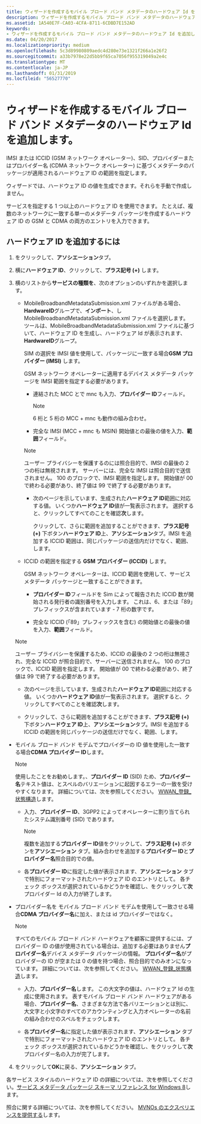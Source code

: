 ```yaml
---
title: ウィザードを作成するモバイル ブロード バンド メタデータのハードウェア Id を追加します。
description: ウィザードを作成するモバイル ブロード バンド メタデータのハードウェア Id を追加します。
ms.assetid: 1A540E7F-CA03-4CFA-8711-6CDBD7E152AD
keywords:
- ウィザードを作成するモバイル ブロード バンド メタデータのハードウェア Id を追加します。
ms.date: 04/20/2017
ms.localizationpriority: medium
ms.openlocfilehash: 5c3d89980809aedc4d280e73e1321f266a1e26f2
ms.sourcegitcommit: a33b7978e22d5bb9f65ca7056f955319049a2e4c
ms.translationtype: MT
ms.contentlocale: ja-JP
ms.lasthandoff: 01/31/2019
ms.locfileid: "56527770"
---
```

# <a name="add-hardware-ids-in-the-mobile-broadband-metadata-authoring-wizard"></a>ウィザードを作成するモバイル ブロード バンド メタデータのハードウェア Id を追加します。

IMSI または ICCID (GSM ネットワーク オペレーター)、SID、プロバイダーまたはプロバイダー名 (CDMA ネットワーク オペレーター) に基づくメタデータのパッケージが適用されるハードウェア ID の範囲を指定します。

ウィザードでは、ハードウェア ID の値を生成できます。それらを手動で作成しません。

サービスを指定する 1 つ以上のハードウェア ID を使用できます。 たとえば、複数のネットワークに一致する単一のメタデータ パッケージを作成するハードウェア ID の GSM と CDMA の両方のエントリを入力できます。

## <a name="to-add-the-hardware-id"></a>ハードウェア ID を追加するには

1. をクリックして、**アソシエーション**タブ。

2. 横に**ハードウェア ID**、クリックして、**プラス記号 (+)** します。

3. 横のリストから**サービスの種類を**、次のオプションのいずれかを選択します。

    - MobileBroadbandMetadataSubmission.xml ファイルがある場合、 **HardwareID**グループで、**インポート**、し MobileBroadbandMetadataSubmission.xml ファイルを選択します。 ツールは、MobileBroadbandMetadataSubmission.xml ファイルに基づいて、ハードウェア ID を生成し、ハードウェア Id が表示されます、 **HardwareID**グループ。

      SIM の選択を IMSI 値を使用して、パッケージに一致する場合**GSM プロバイダー (IMSI)** します。

      GSM ネットワーク オペレーターに適用するデバイス メタデータ パッケージを IMSI 範囲を指定する必要があります。

      - 連結された MCC とで mnc も入力、**プロバイダー ID**フィールド。

        > [!NOTE]
        > 6 桁と 5 桁の MCC + mnc も動作の組み合わせ。

      - 完全な IMSI (MCC + mnc も MSIN) 開始値との最後の値を入力、**範囲**フィールド。

      > [!NOTE]
      > ユーザー プライバシーを保護するのには照合目的で、IMSI の最後の 2 つの桁は無視されます。 サーバーには、完全な IMSI は照合目的で送信されません。 100 のブロックで、IMSI 範囲を指定します。 開始値が 00 で終わる必要があり、終了値は 99 で終了する必要があります。

      - 次のページを示しています、生成された**ハードウェア ID**範囲に対応する値。 いくつか**ハードウェア ID**値が一覧表示されます。 選択すると、クリックしてすべてのことを確認**次**します。

        クリックして、さらに範囲を追加することができます、**プラス記号 (+)** 下ボタン**ハードウェア ID**上、**アソシエーション**タブ。IMSI を追加する ICCID 範囲は、同じパッケージの送信内だけでなく、範囲、します。

    - ICCID の範囲を指定する  **GSM プロバイダー (ICCID)** します。

      GSM ネットワーク オペレーターは、ICCID 範囲を使用して、サービス メタデータ パッケージと一致することができます。

      - **プロバイダー ID**フィールドを Sim によって報告された ICCID 数が開始される発行者の識別番号を入力します。 これは、6、または「89」プレフィックスが含まれています - 7 桁の数字です。
  
      - 完全な ICCID (「89」プレフィックスを含む) の開始値との最後の値を入力、**範囲**フィールド。

    > [!NOTE]
    > ユーザー プライバシーを保護するため、ICCID の最後の 2 つの桁は無視され、完全な ICCID が照合目的で、サーバーに送信されません。 100 のブロックで、ICCID 範囲を指定します。 開始値が 00 で終わる必要があり、終了値は 99 で終了する必要があります。

      - 次のページを示しています、生成された**ハードウェア ID**範囲に対応する値。 いくつか**ハードウェア ID**値が一覧表示されます。 選択すると、クリックしてすべてのことを確認**次**します。

      - クリックして、さらに範囲を追加することができます、**プラス記号 (+)** 下ボタン**ハードウェア ID**上、**アソシエーション**タブ。IMSI を追加する ICCID の範囲を同じパッケージの送信だけでなく、範囲、します。

- モバイル ブロード バンド モデムでプロバイダーの ID 値を使用した一致する場合**CDMA プロバイダー ID**します。
  
  > [!NOTE]
  > 使用したことをお勧めします。、**プロバイダー ID** (SID) ため、**プロバイダー名**テキスト値は、とスペルのバリエーションに起因するエラーの一致を受けやすくなります。 詳細については、次を参照してください。 [WWAN\_登録\_状態構造](https://go.microsoft.com/fwlink/p/?linkid=225972)します。

  - 入力、**プロバイダー ID**、3GPP2 によってオペレーターに割り当てられたシステム識別番号 (SID) であります。
  
      > [!NOTE]
      > 複数を追加する**プロバイダー ID**値をクリックして、**プラス記号 (+)** ボタンを**アソシエーション** タブ。組み合わせを追加する**プロバイダー ID**と**プロバイダー名**照合目的での値。

  - 各**プロバイダー ID**に指定した値が表示されます、**アソシエーション** タブで特別にフォーマットされたハードウェア ID のエントリとして。 各チェック ボックスが選択されているかどうかを確認し、をクリックして**次**プロバイダー Id の入力が終了します。

- プロバイダー名を モバイル ブロード バンド モデムを使用して一致させる場合**CDMA プロバイダー名**に加え、または id プロバイダーではなく。

  > [!NOTE]
  > すべてのモバイル ブロード バンド ハードウェアを顧客に提供するには、プロバイダー ID の値が使用されている場合は、追加する必要はありません**プロバイダー名**デバイス メタデータ パッケージの情報。 **プロバイダー名**がプロバイダーの ID が空または 0 の値を持つ場合、照合目的でのみオンになっています。 詳細については、次を参照してください。 [WWAN\_登録\_状態構造](https://go.microsoft.com/fwlink/p/?linkid=225972)します。

  - 入力、**プロバイダー名**します。 この大文字の値は、ハードウェア Id の生成に使用されます。 表すモバイル ブロード バンド ハードウェアがある場合、**プロバイダー名**、さまざまな方法で各バリエーションとは別に、大文字と小文字のすべてのアカウンティングと入力オペレーターの名前の組み合わせのスペルをチェックします。

  - 各**プロバイダー名**に指定した値が表示されます、**アソシエーション** タブで特別にフォーマットされたハードウェア ID のエントリとして。 各チェック ボックスが選択されているかどうかを確認し、をクリックして**次**プロバイダー名の入力が完了します。

4. をクリックして**OK**に戻る、**アソシエーション** タブ。

各サービス スタイルのハードウェア ID の詳細については、次を参照してください。[サービス メタデータ パッケージ スキーマ リファレンス for Windows 8](https://msdn.microsoft.com/library/windows/hardware/dn973175)します。

照合に関する詳細については、次を参照してください。 [MVNOs のエクスペリエンスを提供する](https://msdn.microsoft.com/library/windows/hardware/dn973075)します。
